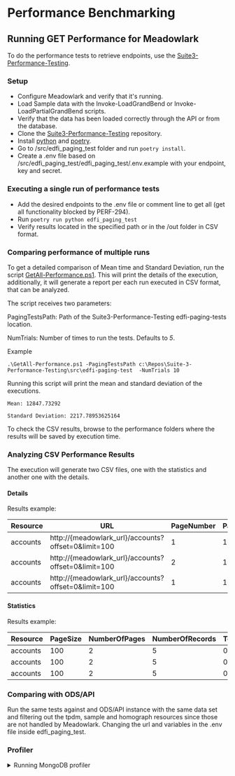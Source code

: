 # Performance Benchmarking

## Running GET Performance for Meadowlark

To do the performance tests to retrieve endpoints, use the
[Suite3-Performance-Testing](https://github.com/Ed-Fi-Exchange-OSS/Suite-3-Performance-Testing).

### Setup

- Configure Meadowlark and verify that it's running.
- Load Sample data with the Invoke-LoadGrandBend or Invoke-LoadPartialGrandBend scripts.
- Verify that the data has been loaded correctly through the API or from the database.
- Clone the [Suite3-Performance-Testing](https://github.com/Ed-Fi-Exchange-OSS/Suite-3-Performance-Testing) repository.
- Install [python](https://www.python.org/downloads/) and [poetry](https://python-poetry.org/docs/#installation).
- Go to /src/edfi_paging_test folder and run `poetry install`.
- Create a .env file based on /src/edfi_paging_test/edfi_paging_test/.env.example with your endpoint, key and secret.

### Executing a single run of performance tests

- Add the desired endpoints to the .env file or comment line to get all (get all functionality blocked by PERF-294).
- Run `poetry run python edfi_paging_test`
- Verify results located in the specified path or in the /out folder in CSV format.

### Comparing performance of multiple runs

To get a detailed comparison of Mean time and Standard Deviation, run the script
[GetAll-Performance.ps1](../../../eng/performance/GetAll-Performance.ps1). This will print the details of the execution,
additionally, it will generate a report per each run executed in CSV format, that can be analyzed.

The script receives two parameters:

PagingTestsPath: Path of the Suite3-Performance-Testing edfi-paging-tests location.

NumTrials: Number of times to run the tests. Defaults to *5*.

Example

```pwsh
.\GetAll-Performance.ps1 -PagingTestsPath c:\Repos\Suite-3-Performance-Testing\src\edfi-paging-test  -NumTrials 10

```

Running this script will print the mean and standard deviation of the executions.

`Mean: 12847.73292`

`Standard Deviation: 2217.78953625164`

To check the CSV results, browse to the performance folders where the results will be saved by execution time.

### Analyzing CSV Performance Results

The execution will generate two CSV files, one with the statistics and another one with the details.

#### Details

Results example:

| Resource |                         URL                         | PageNumber | PageSize | NumberOfRecords | ElapsedTime | StatusCode |
|----------|-----------------------------------------------------|------------|----------|-----------------|-------------|------------|
| accounts | http://{meadowlark_url}/accounts?offset=0&limit=100 |  1         |    100   |       100       | 0.020013055 |     200    |
| accounts | http://{meadowlark_url}/accounts?offset=0&limit=100 |  2         |    100   |       100       | 0.040413055 |     200    |
| accounts | http://{meadowlark_url}/accounts?offset=0&limit=100 |  1         |    100   |       100       | 0.089013055 |     200    |

#### Statistics

Results example:

| Resource | PageSize | NumberOfPages | NumberOfRecords | TotalTime |   MeanTime  | StDeviation | NumberOfErrors |
|----------|----------|---------------|-----------------|-----------|-------------|-------------|----------------|
| accounts |   100    |       2       |         5       |   0.1031  | 0.020013055 |    0.0215   |        0       |
| accounts |   100    |       2       |         5       |   0.1031  | 0.020013055 |    0.0215   |        0       |
| accounts |   100    |       2       |         5       |   0.1031  | 0.020013055 |    0.0215   |        0       |

### Comparing with ODS/API

Run the same tests against and ODS/API instance with the same data set and filtering out the tpdm, sample and homograph
resources since those are not handled by Meadowlark. Changing the url and variables in the .env file inside edfi_paging_test.

### Profiler

<details>
  <summary>Running MongoDB profiler</summary>

MongoDB comes with a built in profiler, disabled by default.

To enable, connect to the docker container with `mongosh` and execute `db.setProfilingLevel(2)` to track all traffic.

This must be done before running the paging tests to track the next instructions. To see the latest tracked data, run `show
profile`.

This will display something similar to:

```json
query   meadowlark.documents 1ms Wed Jun 07 2023 15:20:33
command:{
  find: 'documents',
  filter: {
    aliasIds: {
      '$in': [
        'KcsqHWHlSrAHP0LyDuChFK-C3NuO_tH5NF2YRA',
        'auET2M3A7eg92ChrMaFL6vkmjHtx83fCs3kt_w',
        'h0E08by8zxQHVXAblfHfXX4gU4l2-0AKcLWbGA'
      ]
    }
  },
  projection: { _id: 1 },
  txnNumber: Long("754"),
  autocommit: false,
  '$clusterTime': {
    clusterTime: Timestamp({ t: 1686172829, i: 1 }),
    signature: {
      hash: "",
      keyId: Long("7241292544405929986")
    }
  },
  '$db': 'meadowlark'
} keysExamined:5 docsExamined:2 cursorExhausted numYield:0 nreturned:2 locks:{} storage:{} responseLength:346 protocol:op_msg
```

From the results, you can analyze the timeStamp and the number of docs and keys examined to get the results. [Read
more](https://www.mongodb.com/docs/manual/reference/database-profiler/).

</details>
